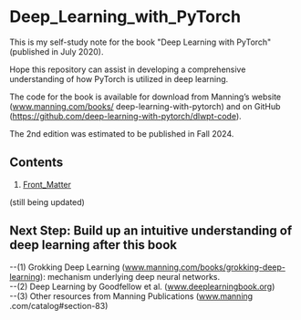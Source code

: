# Deep_Learning_with_PyTorch
This is my self-study note for the book "Deep Learning with PyTorch" (published in July 2020).

Hope this repository can assist in developing a comprehensive understanding of how PyTorch is utilized in deep learning.


The code for the book is available for download from Manning’s website (www.manning.com/books/ deep-learning-with-pytorch) and on GitHub (https://github.com/deep-learning-with-pytorch/dlwpt-code). 

The 2nd edition was estimated to be published in Fall 2024.

## Contents  
1. <a href='https://github.com/Xiangyi-SDSU/Deep_Learning_with_PyTorch/tree/main/Front_Matter'>Front_Matter</a>

(still being updated)


## Next Step: Build up an intuitive understanding of deep learning after this book
--(1) Grokking Deep Learning (www.manning.com/books/grokking-deep-learning): mechanism underlying deep neural networks.   
--(2) Deep Learning by Goodfellow et al. (www.deeplearningbook.org)   
--(3) Other resources from Manning Publications (www.manning .com/catalog#section-83)   

